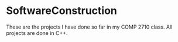 # SoftwareConstruction
These are the projects I have done so far in my COMP 2710 class. All projects are done in C++.
